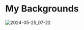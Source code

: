 # My Backgrounds
![2024-05-25_07-22](https://github.com/Muhammad95959/Backgrounds/assets/75130655/b826c939-8ec5-4d93-8dbc-068e98e62605)
